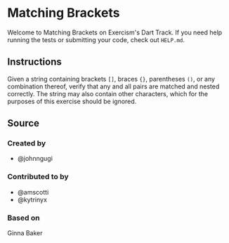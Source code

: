 # Matching Brackets

Welcome to Matching Brackets on Exercism's Dart Track.
If you need help running the tests or submitting your code, check out `HELP.md`.

## Instructions

Given a string containing brackets `[]`, braces `{}`, parentheses `()`, or any combination thereof, verify that any and all pairs are matched and nested correctly.
The string may also contain other characters, which for the purposes of this exercise should be ignored.

## Source

### Created by

- @johnngugi

### Contributed to by

- @amscotti
- @kytrinyx

### Based on

Ginna Baker